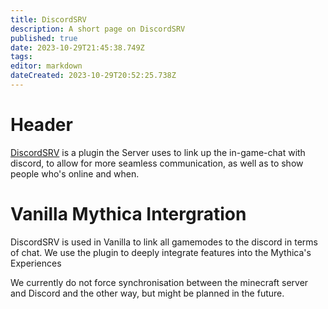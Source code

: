 ```yaml
---
title: DiscordSRV
description: A short page on DiscordSRV
published: true
date: 2023-10-29T21:45:38.749Z
tags: 
editor: markdown
dateCreated: 2023-10-29T20:52:25.738Z
---
```


# Header
[DiscordSRV](https://www.spigotmc.org/resources/discordsrv.18494/) is a plugin the Server uses to link up the in-game-chat with discord, to allow for more seamless communication, as well as to show people who's online and when. 

# Vanilla Mythica Intergration
DiscordSRV is used in Vanilla to link all gamemodes to the discord in terms of chat. We use the plugin to deeply integrate features into the Mythica's Experiences

We currently do not force synchronisation between the minecraft server and Discord and the other way, but might be planned in the future.

